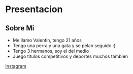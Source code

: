 # Presentacion

## Sobre Mi  
* Me llamo Valentin, tengo 21 años
* Tengo una perra y una gata y se pelan seguido :)
* Tengo 3 hermanos, soy el del medio
* Juego titulos competitivos y deportes muchos tambien

[Instagram](https://www.instagram.com/valen_mto/)
